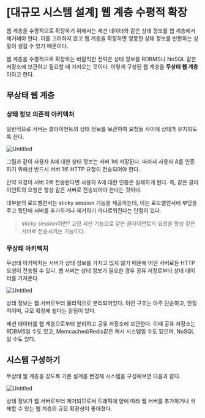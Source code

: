 # [대규모 시스템 설계] 웹 계층 수평적 확장

웹 계층을 수평적으로 확장하기 위해서는 세션 데이터와 같은 상태 정보를 웹 계층에서 제거해야 한다.
이를 고려하지 않고 웹 계층을 확장하면 엉뚱한 상태 정보를 반환하는 상황이 생길 수 있기 때문이다.

웹 계층을 수평적으로 확장하는 바람직한 전략은 상태 정보를 RDBMS나 NoSQL 같은 저장소에 보관하고
필요할 때 가져오는 것이다. 이렇게 구성된 웹 계층을 **무상태 웹 계층**이라고 한다.

## 무상태 웹 계층

### 상태 정보 의존적 아키텍처

일반적으로 서버는 클라이언트의 상태 정보를 보관하여 요청들 사이에 상태가 유지되도록 한다.

![Untitled](https://s3-us-west-2.amazonaws.com/secure.notion-static.com/ac4fb7cf-faa9-44cc-8c75-84cf7d3c548e/Untitled.png)

그림과 같이 사용자 A에 대한 상태 정보는 서버 1에 저장된다.
따라서 사용자 A를 인증하기 위해선 반드시 서버 1로 HTTP 요청이 전송되어야 한다.

만약 요청이 서버 2로 전송된다면 사용자 A에 대한 인증은 실패하게 된다.
즉, 같은 클라이언트의 요청은 항상 같은 서버로 전송되어야 한다는 것이다.

대부분의 로드밸런서는 sticky session 기능을 제공하는데, 이는 로드밸런서에 부담을 주고
뒷단에 서버를 추가하거나 제거하기 까다로워진다는 단점이 있다.

> sticky session이란?
고정 세션 기능으로 같은 클라이언트의 요청을 항상 같은 서버로 전송시키는 기능이다.
>

### 무상태 아키텍처

무상태 아키텍처는 서버가 상태 정보를 가지고 있지 않기 때문에 어떤 서버로든 HTTP 요청이 전송될 수 있다.
웹 서버는 상태 정보가 필요한 경우 공유 저장로부터 상태 데이터를 가져온다.

![Untitled](https://s3-us-west-2.amazonaws.com/secure.notion-static.com/54f70566-d151-4ca6-8435-ca376489bf79/Untitled.png)

상태 정보는 웹 서버로부터 물리적으로 분리되어있다.
이런 구조는 아주 단순하고, 안정적이며, 규모 확장에 쉽다는 장점이 있다.

세션 데이터를 웹 계층으로부터 분리하고 공유 저장소에 보관한다.
이때 공유 저장소는 RDBMS일 수도 있고, Memcached/Redis같은 캐시 시스템일 수도 있으며, NoSQL일 수도 있다.

## 시스템 구성하기

무상태 웹 계층을 갖도록 기존 설계를 변경해 시스템을 구성해보면 다음과 같다.

![Untitled](https://s3-us-west-2.amazonaws.com/secure.notion-static.com/0db367f4-3dd4-410c-bc48-4fe6ed73b208/Untitled.png)

상태 정보가 웹 서버로부터 제거되므로써 트래픽에 양에 따라 웹 서버를 추가하거나 삭제할 수 있는
웹 계층의 규모 확장성이 좋아졌다.